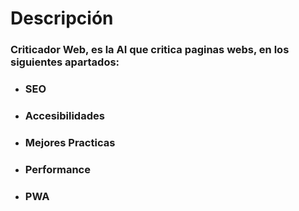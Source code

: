# Descripción
### Criticador Web, es la AI que critica paginas webs, en los siguientes apartados:

- ### SEO
- ### Accesibilidades
- ### Mejores Practicas
- ### Performance
- ### PWA

